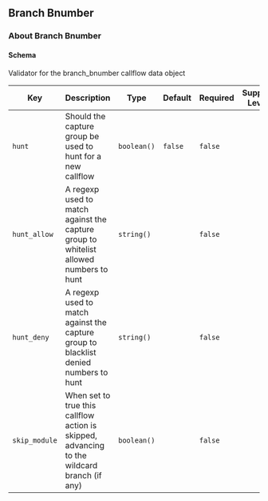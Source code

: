 ## Branch Bnumber

### About Branch Bnumber

#### Schema

Validator for the branch_bnumber callflow data object



Key | Description | Type | Default | Required | Support Level
--- | ----------- | ---- | ------- | -------- | -------------
`hunt` | Should the capture group be used to hunt for a new callflow | `boolean()` | `false` | `false` |  
`hunt_allow` | A regexp used to match against the capture group to whitelist allowed numbers to hunt | `string()` |   | `false` |  
`hunt_deny` | A regexp used to match against the capture group to blacklist denied numbers to hunt | `string()` |   | `false` |  
`skip_module` | When set to true this callflow action is skipped, advancing to the wildcard branch (if any) | `boolean()` |   | `false` |  




